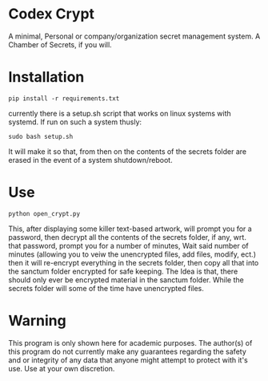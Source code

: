 # Codex Crypt
A minimal, Personal or company/organization secret management system. A Chamber of Secrets, if you will.

# Installation
```
pip install -r requirements.txt
```
currently there is a setup.sh script that works on linux systems with systemd. If run on such a system thusly:
```
sudo bash setup.sh
```
It will make it so that, from then on the contents of the secrets folder are erased in the event of a system shutdown/reboot.


# Use

```
python open_crypt.py
```
This, after displaying some killer text-based artwork, will prompt you for a password, then decrypt all the contents of the secrets folder, if any, wrt. that password, prompt you for a number of minutes, Wait said number of minutes (allowing you to veiw the unencrypted files, add files, modify, ect.) then it will re-encrypt everything in the secrets folder, then copy all that into the sanctum folder encrypted for safe keeping.
The Idea is that, there should only ever be encrypted material in the sanctum folder. While the secrets folder will some of the time have unencrypted files.


# Warning

This program is only shown here for academic purposes. The author(s) of this program do not currently make any guarantees regarding the safety and or integrity
of any data that anyone might attempt to protect with it's use. Use at your own discretion.
